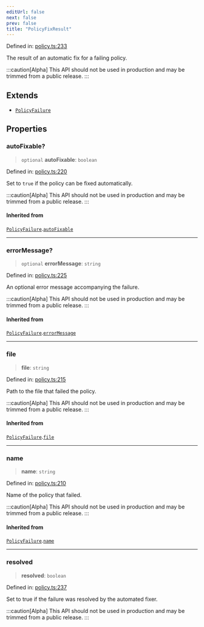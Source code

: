 ```yaml
---
editUrl: false
next: false
prev: false
title: "PolicyFixResult"
---
```


Defined in: [policy.ts:233](https://github.com/tylerbutler/tools-monorepo/blob/main/packages/repopo/src/policy.ts#L233)

The result of an automatic fix for a failing policy.

:::caution[Alpha]
This API should not be used in production and may be trimmed from a public release.
:::

## Extends

- [`PolicyFailure`](/api/interfaces/policyfailure/)

## Properties

### autoFixable?

> `optional` **autoFixable**: `boolean`

Defined in: [policy.ts:220](https://github.com/tylerbutler/tools-monorepo/blob/main/packages/repopo/src/policy.ts#L220)

Set to `true` if the policy can be fixed automatically.

:::caution[Alpha]
This API should not be used in production and may be trimmed from a public release.
:::

#### Inherited from

[`PolicyFailure`](/api/interfaces/policyfailure/).[`autoFixable`](/api/interfaces/policyfailure/#autofixable)

***

### errorMessage?

> `optional` **errorMessage**: `string`

Defined in: [policy.ts:225](https://github.com/tylerbutler/tools-monorepo/blob/main/packages/repopo/src/policy.ts#L225)

An optional error message accompanying the failure.

:::caution[Alpha]
This API should not be used in production and may be trimmed from a public release.
:::

#### Inherited from

[`PolicyFailure`](/api/interfaces/policyfailure/).[`errorMessage`](/api/interfaces/policyfailure/#errormessage)

***

### file

> **file**: `string`

Defined in: [policy.ts:215](https://github.com/tylerbutler/tools-monorepo/blob/main/packages/repopo/src/policy.ts#L215)

Path to the file that failed the policy.

:::caution[Alpha]
This API should not be used in production and may be trimmed from a public release.
:::

#### Inherited from

[`PolicyFailure`](/api/interfaces/policyfailure/).[`file`](/api/interfaces/policyfailure/#file)

***

### name

> **name**: `string`

Defined in: [policy.ts:210](https://github.com/tylerbutler/tools-monorepo/blob/main/packages/repopo/src/policy.ts#L210)

Name of the policy that failed.

:::caution[Alpha]
This API should not be used in production and may be trimmed from a public release.
:::

#### Inherited from

[`PolicyFailure`](/api/interfaces/policyfailure/).[`name`](/api/interfaces/policyfailure/#name)

***

### resolved

> **resolved**: `boolean`

Defined in: [policy.ts:237](https://github.com/tylerbutler/tools-monorepo/blob/main/packages/repopo/src/policy.ts#L237)

Set to true if the failure was resolved by the automated fixer.

:::caution[Alpha]
This API should not be used in production and may be trimmed from a public release.
:::
